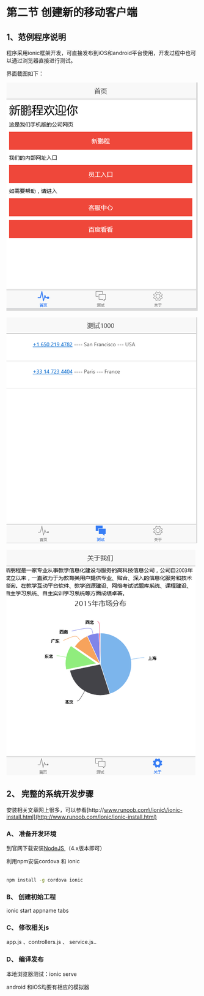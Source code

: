 # 第二节 创建新的移动客户端

## 1、范例程序说明

程序采用ionic框架开发，可直接发布到iOS和android平台使用，开发过程中也可以通过浏览器直接进行测试。

界面截图如下：

![](/assets/02.png)

![](/assets/03.png)

![](/assets/04.png)

## 2、 完整的系统开发步骤

安装相关文章网上很多，可以参看[http:\/\/www.runoob.com\/ionic\/ionic-install.html](http://www.runoob.com/ionic/ionic-install.html)

### A、 准备开发环境

到官网下载安装[NodeJS ](https://nodejs.org/)（4.x版本即可）

利用npm安装cordova 和 ionic

```bash

npm install -g cordova ionic

```

### B、 创建初始工程

ionic start appname  tabs

### C、 修改相关js

app.js 、controllers.js 、 service.js..

### D、 编译发布

本地浏览器测试：ionic  serve

android 和iOS均要有相应的模拟器

